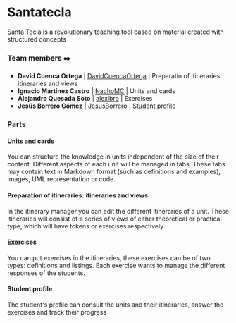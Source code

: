 # Santatecla
Santa Tecla is a revolutionary teaching tool based on material created with structured concepts

### Team members ✒️


* **David Cuenca Ortega**     | [DavidCuencaOrtega](https://github.com/DavidCuencaOrtega) | Preparatin of itineraries: itineraries and views
* **Ignacio Martínez Castro** | [NachoMC](https://github.com/NachoMC) | Units and cards
* **Alejandro Quesada Soto**  | [alexibro](https://github.com/alexibro) | Exercises
* **Jesús Borrero Gómez**     | [JesusBorrero](https://github.com/JesusBorrero) | Student profile

### Parts

#### Units and cards

You can structure the knowledge in units independent of the size of their content.
Different aspects of each unit will be managed in tabs. These tabs may contain text in Markdown format (such as definitions and examples), images, UML representation or code.

#### Preparation of itineraries: itineraries and views

In the itinerary manager you can edit the different itineraries of a unit. These itineraries will consist of a series of views of either theoretical or practical type, which will have tokens or exercises respectively.

#### Exercises

You can put exercises in the itineraries, these exercises can be of two types: definitions and listings. Each exercise wants to manage the different responses of the students.

#### Student profile

The student's profile can consult the units and their itineraries, answer the exercises and track their progress
